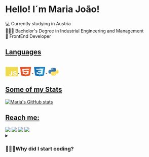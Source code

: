 <h1>Hello! I´m Maria João!</h1>

💻 Currently studying in Austria <br>
👩🏻‍🎓 Bachelor's Degree in Industrial Engineering and Management <br>
🌺 FrontEnd Developer <br>

<div>
  <a href="https://github.com/mariajoaomotaa">
    
</div>

<h2 color:'pink'>Languages</h2>
<div style="display: inline_block"><br>
  <img align="center" alt="MJ-Js" height="30" width="40" src="https://raw.githubusercontent.com/devicons/devicon/master/icons/javascript/javascript-plain.svg">
  <img align="center" alt="MJ-HTML" height="30" width="40" src="https://raw.githubusercontent.com/devicons/devicon/master/icons/html5/html5-original.svg">
  <img align="center" alt="MJ-CSS" height="30" width="40" src="https://raw.githubusercontent.com/devicons/devicon/master/icons/css3/css3-original.svg">
  <img align="center" alt="MJ-Python" height="30" width="40" src="https://raw.githubusercontent.com/devicons/devicon/master/icons/python/python-original.svg">
</div>


<h2 color:'pink'>Some of my Stats</h2>

![Maria's GitHub stats](https://github-readme-stats.vercel.app/api?username=mariajoaomotaa&show_icons=true&theme=dracula)

<!-- ![GitHub Streak](https://streak-stats.demolab.com?user=mariajoaomotaat&theme=dracula&border_radius=4.5) -->

<h2 color:'pink'>Reach me:</h2>
<div> 
  <a href="https://instagram.com/mariajoaomotaa" target="_blank"><img src="https://img.shields.io/badge/-Instagram-%23E4405F?style=for-the-badge&logo=instagram&logoColor=white" target="_blank"></a>
 <a href="" target="_blank"><img src="https://img.shields.io/badge/Discord-7289DA?style=for-the-badge&logo=discord&logoColor=white" target="_blank"></a> 
  <a href = "mailto:mariajoaomotaa@gmail.com"><img src="https://img.shields.io/badge/-Gmail-%23333?style=for-the-badge&logo=gmail&logoColor=white" target="_blank"></a>
  <a href="https://www.linkedin.com/in/maria-joão-mota-80a2531a1" target="_blank"><img src="https://img.shields.io/badge/-LinkedIn-%230077B5?style=for-the-badge&logo=linkedin&logoColor=white" target="_blank"></a> 
</div>

<details>
 <summary><h3>🙋🏻‍♀️Why did I start coding?</h3></summary>
 While in school, I wasn't particularly interested in the coding curriculum I had available. It wasn't fulfilling and to be honest I wasn't learning anything useful in the real world. So I decided to take matters in my own hands, and learn how to code by myself.
 Starting with Python, I got really into API development, and interacting with the user. That's when I found Web Deveoplment.
 Since then I've come a long way, learning HTML and CSS (certified) and JavaScript.
